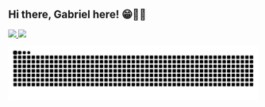## Hi there, Gabriel here! 😁👨‍💻
  <a href="https://github.com/medzdev">
  <img height="170em" src="https://github-readme-stats.vercel.app/api?username=medzdev&show_icons=true&theme=midnight-purple&include_all_commits=true&count_private=true">
  <img height="170em" src="https://github-readme-stats.vercel.app/api/top-langs/?username=medzdev&layout=compact&langs_count=7&theme=midnight-purple">
  
  ![Snake animation](https://github.com/medzdev/medzdev/blob/output/github-contribution-grid-snake.svg)
  
  
  
    
